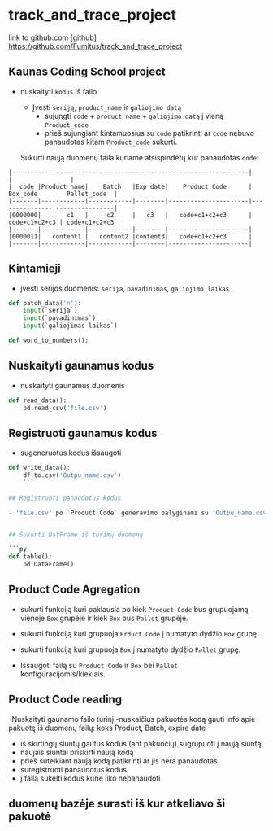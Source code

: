 # track_and_trace_project
link to github.com [github]
https://github.com/Fumitus/track_and_trace_project
## Kaunas Coding School project

- nuskaityti `kodus` iš failo
    - Įvesti `seriją`, `product_name` ir `galiojimo datą`
        - sujungti `code` + `product_name` + `galiojimo datą` į vieną `Product_code`
        - prieš sujungiant kintamuosius su `code` patikrinti ar `code` nebuvo panaudotas kitam `Product_code` sukurti.
    
    
    
    Sukurti naują duomenų faila kuriame atsispindėtų kur panaudotas `code`:

```
|-----------------------------------------------------------------|               |                |
|  code |Product name|    Batch   |Exp date|    Product Code      |   Box_code    |   Pallet_code  |
|-------|------------|------------|--------|----------------------|---------------|----------------|
|0000000|       c1   |     c2     |   c3   |   code+c1+c2+c3      | code+c1+c2+c3 | code+c1+c2+c3  |
|-------|------------|------------|--------|----------------------|
|0000011|   content1 |   content2 |content3|   code+c1+c2+c3      |
|-------|------------|------------|--------|----------------------|
```

## Kintamieji
- įvesti serijos duomenis: `serija`, `pavadinimas`, `galiojimo laikas`

```py
def batch_data('n'):
    input(`serija`)
    input(`pavadinimas`)
    input(`galiojimas laikas`)
```

```py
def word_to_numbers():
```
## Nuskaityti gaunamus kodus

- nuskaityti gaunamus duomenis
```py
def read_data():
    pd.read_csv('file.csv')
```


## Registruoti gaunamus kodus
- sugeneruotus kodus išsaugoti
```py
def write_data():
    df.to.csv('Outpu_name.csv')
    ```
    
## Registruoti panaudotus kodus

- 'file.csv' po `Product Code` generavimo palyginami su 'Outpu_name.csv' duomenimis ir gaunama ataskaita kurie kodai sunaudoti generuojant 'Outpu_name.csv' ir kiek jų liko nepanaudotų 'file.csv'


## Sukurti DatFrame iš turimų duomenų

```py
def table():
    pd.DataFrame()
```


## Product Code Agregation

- sukurti funkciją kuri paklausia po kiek `Product Code` bus grupuojamą vienoje `Box` grupėje ir kiek `Box` bus `Pallet` grupėje.
- sukurti funkciją kuri grupuoja `Prduct Code` į numatyto dydžio `Box` grupę.
- sukurti funkciją kuri grupuoja `Box` į numatyto dydžio `Pallet` grupę.

- Išsaugoti failą su `Product Code` ir `Box` bei `Pallet` konfigūracijomis/kiekiais.

## Product Code reading

-Nuskaityti gaunamo failo turinį
-nuskaičius pakuotės kodą gauti info apie pakuotę iš duomenų failų: koks Product, Batch, expire date

- iš skirtingų siuntų gautus kodus (ant pakuočių) sugrupuoti į naują siuntą
- naujais siuntai priskirti naują kodą
- prieš suteikiant naują kodą patikrinti ar jis nėra panaudotas
- suregistruoti panaudotus kodus
- į failą sukelti kodus kurie liko nepanaudoti


## duomenų bazėje surasti iš kur atkeliavo ši pakuotė
